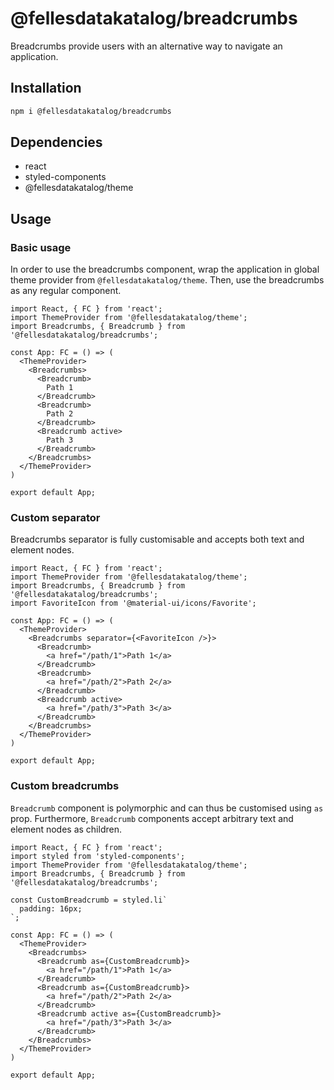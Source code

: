 # @fellesdatakatalog/breadcrumbs

Breadcrumbs provide users with an alternative way to navigate an application.

## Installation

```bash
npm i @fellesdatakatalog/breadcrumbs
```

## Dependencies

- react
- styled-components
- @fellesdatakatalog/theme

## Usage

### Basic usage

In order to use the breadcrumbs component, wrap the application in global theme provider from `@fellesdatakatalog/theme`. Then, use the breadcrumbs as any regular component.

```tsx
import React, { FC } from 'react';
import ThemeProvider from '@fellesdatakatalog/theme';
import Breadcrumbs, { Breadcrumb } from '@fellesdatakatalog/breadcrumbs';

const App: FC = () => (
  <ThemeProvider>
    <Breadcrumbs>
      <Breadcrumb>
        Path 1
      </Breadcrumb>
      <Breadcrumb>
        Path 2
      </Breadcrumb>
      <Breadcrumb active>
        Path 3
      </Breadcrumb>
    </Breadcrumbs>
  </ThemeProvider>
)

export default App;
```

### Custom separator

Breadcrumbs separator is fully customisable and accepts both text and element nodes.

```tsx
import React, { FC } from 'react';
import ThemeProvider from '@fellesdatakatalog/theme';
import Breadcrumbs, { Breadcrumb } from '@fellesdatakatalog/breadcrumbs';
import FavoriteIcon from '@material-ui/icons/Favorite';

const App: FC = () => (
  <ThemeProvider>
    <Breadcrumbs separator={<FavoriteIcon />}>
      <Breadcrumb>
        <a href="/path/1">Path 1</a>
      </Breadcrumb>
      <Breadcrumb>
        <a href="/path/2">Path 2</a>
      </Breadcrumb>
      <Breadcrumb active>
        <a href="/path/3">Path 3</a>
      </Breadcrumb>
    </Breadcrumbs>
  </ThemeProvider>
)

export default App;
```

### Custom breadcrumbs

`Breadcrumb` component is polymorphic and can thus be customised using `as` prop. Furthermore, `Breadcrumb` components accept arbitrary text and element nodes as children.

```tsx
import React, { FC } from 'react';
import styled from 'styled-components';
import ThemeProvider from '@fellesdatakatalog/theme';
import Breadcrumbs, { Breadcrumb } from '@fellesdatakatalog/breadcrumbs';

const CustomBreadcrumb = styled.li`
  padding: 16px;
`;

const App: FC = () => (
  <ThemeProvider>
    <Breadcrumbs>
      <Breadcrumb as={CustomBreadcrumb}>
        <a href="/path/1">Path 1</a>
      </Breadcrumb>
      <Breadcrumb as={CustomBreadcrumb}>
        <a href="/path/2">Path 2</a>
      </Breadcrumb>
      <Breadcrumb active as={CustomBreadcrumb}>
        <a href="/path/3">Path 3</a>
      </Breadcrumb>
    </Breadcrumbs>
  </ThemeProvider>
)

export default App;
```
